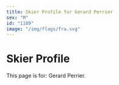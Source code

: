 ```yaml
---
title: Skier Profile for Gerard Perrier
sex: "M"
id: "1189"
image: "/img/flags/fra.svg" 
---
```


# Skier Profile

This page is for: Gerard Perrier.
    